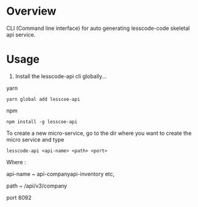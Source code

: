 # Overview
CLI (Command line interface) for auto generating lesscode-code skeletal api service.

# Usage
1. Install the lesscode-api cli globally...

yarn
```
yarn global add lesscoe-api
```

npm
```
npm install -g lesscoe-api
```

To create a new micro-service, go to the dir where you want to create the micro service and type

```
lesscode-api <api-name> <path> <port>
```
Where :

api-name ~ api-companyapi-inventory etc,

path ~ /api/v3/company

port 8092